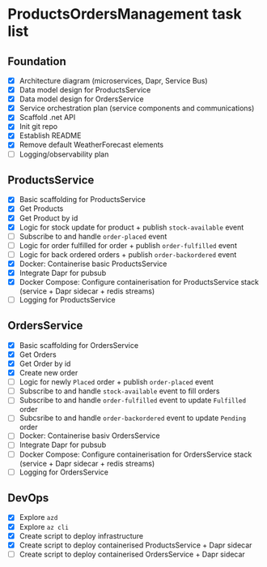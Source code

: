 # ProductsOrdersManagement task list

## Foundation
- [x] Architecture diagram (microservices, Dapr, Service Bus)
- [x] Data model design for ProductsService
- [x] Data model design for OrdersService
- [x] Service orchestration plan (service components and communications)
- [x] Scaffold .net API
- [x] Init git repo
- [x] Establish README
- [x] Remove default WeatherForecast elements
- [ ] Logging/observability plan

## ProductsService
- [x] Basic scaffolding for ProductsService
- [x] Get Products
- [x] Get Product by id
- [x] Logic for stock update for product + publish `stock-available` event
- [ ] Subscribe to and handle `order-placed` event
- [ ] Logic for order fulfilled for order + publish `order-fulfilled` event
- [ ] Logic for back ordered orders + publish `order-backordered` event
- [x] Docker: Containerise basic ProductsService
- [x] Integrate Dapr for pubsub
- [x] Docker Compose: Configure containerisation for ProductsService stack (service + Dapr sidecar + redis streams)
- [ ] Logging for ProductsService

## OrdersService
- [x] Basic scaffolding for OrdersService
- [x] Get Orders
- [x] Get Order by id
- [x] Create new order
- [ ] Logic for newly `Placed` order + publish `order-placed` event
- [ ] Subscribe to and handle `stock-available` event to fill orders
- [ ] Subscribe to and handle `order-fulfilled` event to update `Fulfilled` order
- [ ] Subcsribe to and handle `order-backordered` event to update `Pending` order
- [ ] Docker: Containerise basiv OrdersService
- [ ] Integrate Dapr for pubsub
- [ ] Docker Compose: Configure containerisation for OrdersService stack (service + Dapr sidecar + redis streams)
- [ ] Logging for OrdersService

## DevOps
- [x] Explore `azd`
- [x] Explore `az cli`
- [x] Create script to deploy infrastructure
- [x] Create script to deploy containerised ProductsService + Dapr sidecar
- [ ] Create script to deploy containerised OrdersService + Dapr sidecar